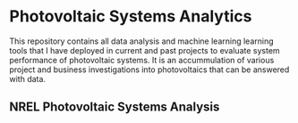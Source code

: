 # Photovoltaic Systems Analytics
This repository contains all data analysis and machine learning learning tools that I have deployed in current and past projects to evaluate system performance of photovoltaic systems. It is an accummulation of various project and business investigations into photovoltaics that can be answered with data.

## NREL Photovoltaic Systems Analysis
